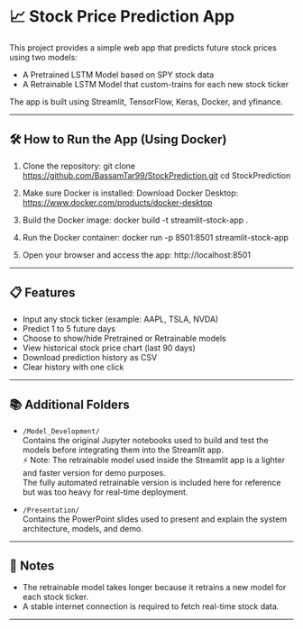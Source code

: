 # 📈 Stock Price Prediction App

This project provides a simple web app that predicts future stock prices using two models:
- A Pretrained LSTM Model based on SPY stock data
- A Retrainable LSTM Model that custom-trains for each new stock ticker

The app is built using Streamlit, TensorFlow, Keras, Docker, and yfinance.

---

## 🛠️ How to Run the App (Using Docker)

1. Clone the repository:
   git clone https://github.com/BassamTar99/StockPrediction.git
   cd StockPrediction

2. Make sure Docker is installed:
   Download Docker Desktop: https://www.docker.com/products/docker-desktop

3. Build the Docker image:
   docker build -t streamlit-stock-app .

4. Run the Docker container:
   docker run -p 8501:8501 streamlit-stock-app

5. Open your browser and access the app:
   http://localhost:8501

---

## 📋 Features

- Input any stock ticker (example: AAPL, TSLA, NVDA)
- Predict 1 to 5 future days
- Choose to show/hide Pretrained or Retrainable models
- View historical stock price chart (last 90 days)
- Download prediction history as CSV
- Clear history with one click

---


## 📚 Additional Folders

- `/Model_Development/`  
  Contains the original Jupyter notebooks used to build and test the models before integrating them into the Streamlit app.  
  ⚡ Note: The retrainable model used inside the Streamlit app is a lighter and faster version for demo purposes.  
  The fully automated retrainable version is included here for reference but was too heavy for real-time deployment.

- `/Presentation/`  
  Contains the PowerPoint slides used to present and explain the system architecture, models, and demo.

---


## 📢 Notes

- The retrainable model takes longer because it retrains a new model for each stock ticker.
- A stable internet connection is required to fetch real-time stock data.

---

